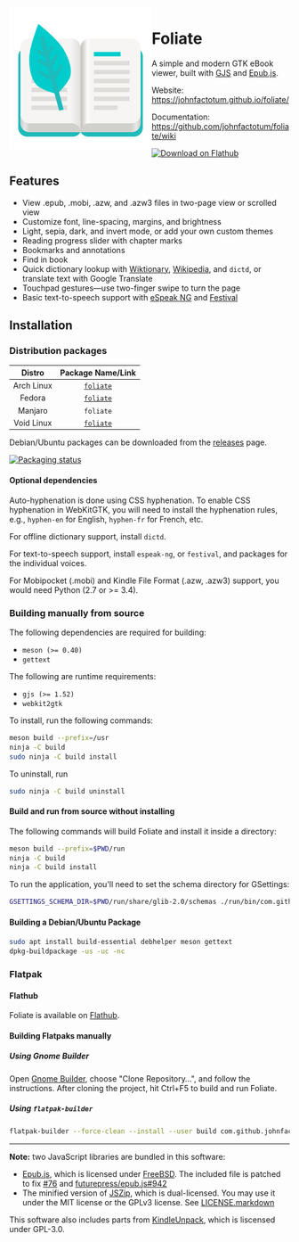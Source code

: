 <img src="data/com.github.johnfactotum.Foliate.svg" align="left">

# Foliate

A simple and modern GTK eBook viewer, built with [GJS](https://gitlab.gnome.org/GNOME/gjs) and [Epub.js](https://github.com/futurepress/epub.js/).

Website: https://johnfactotum.github.io/foliate/

Documentation: https://github.com/johnfactotum/foliate/wiki

<a href="https://flathub.org/apps/details/com.github.johnfactotum.Foliate"><img height="50" alt="Download on Flathub" src="https://flathub.org/assets/badges/flathub-badge-en.png"/></a>

## Features

- View .epub, .mobi, .azw, and .azw3 files in two-page view or scrolled view
- Customize font, line-spacing, margins, and brightness
- Light, sepia, dark, and invert mode, or add your own custom themes
- Reading progress slider with chapter marks
- Bookmarks and annotations
- Find in book
- Quick dictionary lookup with [Wiktionary](https://en.wiktionary.org/), [Wikipedia](https://en.wikipedia.org/), and `dictd`, or translate text with Google Translate
- Touchpad gestures—use two-finger swipe to turn the page
- Basic text-to-speech support with [eSpeak NG](https://github.com/espeak-ng/espeak-ng) and [Festival](http://www.cstr.ed.ac.uk/projects/festival/)

## Installation

### Distribution packages

|Distro|Package Name/Link|
|:----:|:----:|
| Arch Linux | [`foliate`](https://www.archlinux.org/packages/community/x86_64/foliate/) |
| Fedora | [`foliate`](https://src.fedoraproject.org/rpms/foliate) |
| Manjaro | `foliate` |
| Void Linux | [`foliate`](https://github.com/void-linux/void-packages/tree/master/srcpkgs/foliate) |

Debian/Ubuntu packages can be downloaded from the [releases](https://github.com/johnfactotum/foliate/releases) page.

[![Packaging status](https://repology.org/badge/vertical-allrepos/foliate.svg)](https://repology.org/project/foliate/versions)

#### Optional dependencies

Auto-hyphenation is done using CSS hyphenation. To enable CSS hyphenation in WebKitGTK, you will need to install the hyphenation rules, e.g., `hyphen-en` for English, `hyphen-fr` for French, etc.

For offline dictionary support, install `dictd`.

For text-to-speech support, install `espeak-ng`, or `festival`, and packages for the individual voices.

For Mobipocket (.mobi) and Kindle File Format (.azw, .azw3) support, you would need Python (2.7 or >= 3.4).

### Building manually from source

The following dependencies are required for building:

- `meson (>= 0.40)`
- `gettext`

The following are runtime requirements:

- `gjs (>= 1.52)`
- `webkit2gtk`

To install, run the following commands:

```bash
meson build --prefix=/usr
ninja -C build
sudo ninja -C build install
```

To uninstall, run

```bash
sudo ninja -C build uninstall
```

#### Build and run from source without installing

The following commands will build Foliate and install it inside a directory:

```bash
meson build --prefix=$PWD/run
ninja -C build
ninja -C build install
```

To run the application, you'll need to set the schema directory for GSettings:
```bash
GSETTINGS_SCHEMA_DIR=$PWD/run/share/glib-2.0/schemas ./run/bin/com.github.johnfactotum.Foliate
```

#### Building a Debian/Ubuntu Package

```bash
sudo apt install build-essential debhelper meson gettext
dpkg-buildpackage -us -uc -nc
```

### Flatpak

#### Flathub

Foliate is available on [Flathub](https://flathub.org/apps/details/com.github.johnfactotum.Foliate).

#### Building Flatpaks manually

##### Using Gnome Builder
Open [Gnome Builder](https://wiki.gnome.org/Apps/Builder), choose "Clone Repository…", and follow the instructions. After cloning the project, hit Ctrl+F5 to build and run Foliate.

##### Using `flatpak-builder`

```bash
flatpak-builder --force-clean --install --user build com.github.johnfactotum.Foliate.json
```

---

**Note:** two JavaScript libraries are bundled in this software:

- [Epub.js](https://github.com/futurepress/epub.js/), which is licensed under [FreeBSD](https://github.com/futurepress/epub.js/blob/master/license). The included file is patched to fix [#76](https://github.com/johnfactotum/foliate/issues/76) and  [futurepress/epub.js#942](https://github.com/futurepress/epub.js/issues/942)
- The minified version of [JSZip](https://stuk.github.io/jszip/), which is dual-licensed. You may use it under the MIT license or the GPLv3 license. See [LICENSE.markdown](https://github.com/Stuk/jszip/blob/master/LICENSE.markdown)

This software also includes parts from [KindleUnpack](https://github.com/kevinhendricks/KindleUnpack), which is liscensed under GPL-3.0.
